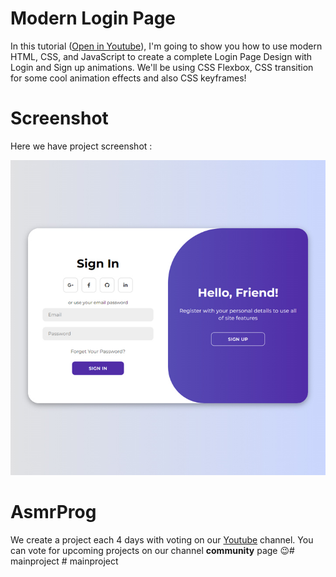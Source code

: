 # Modern Login Page
In this tutorial ([Open in Youtube](https://youtu.be/PlpM2LJWu-s)), I'm going to show you how to use modern HTML, CSS, and JavaScript to create a complete Login Page Design with Login and Sign up animations. We'll be using CSS Flexbox, CSS  transition for some cool animation effects and also CSS keyframes!

# Screenshot
Here we have project screenshot :

![screenshot](screenshot.jpg)

# AsmrProg

We create a project each 4 days with voting on our <a href="https://youtube.com/@AsmrProg" target="_blank">Youtube</a> channel.
You can vote for upcoming projects on our channel **community** page :wink:#   m a i n p r o j e c t 
 
 #   m a i n p r o j e c t 
 
 